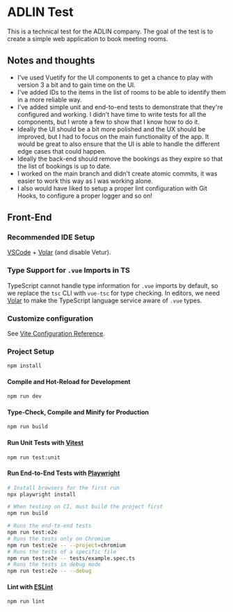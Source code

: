 # ADLIN Test

This is a technical test for the ADLIN company. The goal of the test is to create a simple web application to book meeting rooms.

## Notes and thoughts

- I've used Vuetify for the UI components to get a chance to play with version 3 a bit and to gain time on the UI.
- I've added IDs to the items in the list of rooms to be able to identify them in a more reliable way.
- I've added simple unit and end-to-end tests to demonstrate that they're configured and working. I didn't have time to write tests for all the components, but I wrote a few to show that I know how to do it.
- Ideally the UI should be a bit more polished and the UX should be improved, but I had to focus on the main functionality of the app. It would be great to also ensure that the UI is able to handle the different edge cases that could happen.
- Ideally the back-end should remove the bookings as they expire so that the list of bookings is up to date.
- I worked on the main branch and didn't create atomic commits, it was easier to work this way as I was working alone.
- I also would have liked to setup a proper lint configuration with Git Hooks, to configure a proper logger and so on!

## Front-End

### Recommended IDE Setup

[VSCode](https://code.visualstudio.com/) + [Volar](https://marketplace.visualstudio.com/items?itemName=Vue.volar) (and disable Vetur).

### Type Support for `.vue` Imports in TS

TypeScript cannot handle type information for `.vue` imports by default, so we replace the `tsc` CLI with `vue-tsc` for type checking. In editors, we need [Volar](https://marketplace.visualstudio.com/items?itemName=Vue.volar) to make the TypeScript language service aware of `.vue` types.

### Customize configuration

See [Vite Configuration Reference](https://vite.dev/config/).

### Project Setup

```sh
npm install
```

#### Compile and Hot-Reload for Development

```sh
npm run dev
```

#### Type-Check, Compile and Minify for Production

```sh
npm run build
```

#### Run Unit Tests with [Vitest](https://vitest.dev/)

```sh
npm run test:unit
```

#### Run End-to-End Tests with [Playwright](https://playwright.dev)

```sh
# Install browsers for the first run
npx playwright install

# When testing on CI, must build the project first
npm run build

# Runs the end-to-end tests
npm run test:e2e
# Runs the tests only on Chromium
npm run test:e2e -- --project=chromium
# Runs the tests of a specific file
npm run test:e2e -- tests/example.spec.ts
# Runs the tests in debug mode
npm run test:e2e -- --debug
```

#### Lint with [ESLint](https://eslint.org/)

```sh
npm run lint
```
